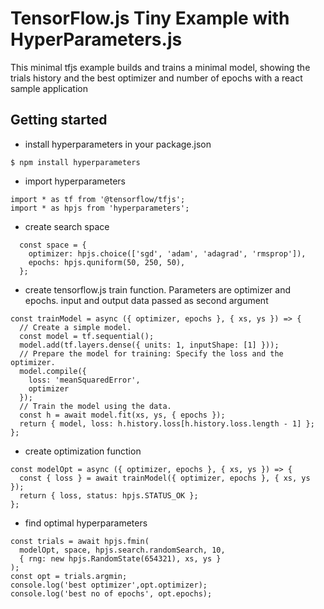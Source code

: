 # TensorFlow.js Tiny Example with HyperParameters.js 

This minimal tfjs example builds and trains a minimal model, showing the trials history and the best optimizer and number of epochs with a react sample application

## Getting started

* install hyperparameters in your package.json
```
$ npm install hyperparameters 
```

* import hyperparameters
```
import * as tf from '@tensorflow/tfjs';
import * as hpjs from 'hyperparameters';
```

* create search space
```
  const space = {
    optimizer: hpjs.choice(['sgd', 'adam', 'adagrad', 'rmsprop']),
    epochs: hpjs.quniform(50, 250, 50),
  };

```
* create tensorflow.js train function. Parameters are optimizer and epochs. input and output data passed as second argument
```
const trainModel = async ({ optimizer, epochs }, { xs, ys }) => {
  // Create a simple model.
  const model = tf.sequential();
  model.add(tf.layers.dense({ units: 1, inputShape: [1] }));
  // Prepare the model for training: Specify the loss and the optimizer.
  model.compile({
    loss: 'meanSquaredError',
    optimizer
  });
  // Train the model using the data.
  const h = await model.fit(xs, ys, { epochs });
  return { model, loss: h.history.loss[h.history.loss.length - 1] };
};
```
* create optimization function
```
const modelOpt = async ({ optimizer, epochs }, { xs, ys }) => {
  const { loss } = await trainModel({ optimizer, epochs }, { xs, ys });
  return { loss, status: hpjs.STATUS_OK };
};
```

* find optimal hyperparameters
```
const trials = await hpjs.fmin(
  modelOpt, space, hpjs.search.randomSearch, 10,
  { rng: new hpjs.RandomState(654321), xs, ys }
);
const opt = trials.argmin;
console.log('best optimizer',opt.optimizer);
console.log('best no of epochs', opt.epochs);
```

